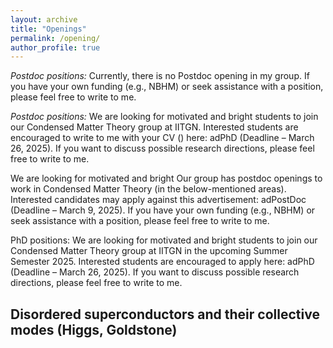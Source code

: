 ```yaml
---
layout: archive
title: "Openings"
permalink: /opening/
author_profile: true
---
```


*Postdoc positions:* Currently, there is no Postdoc opening in my group. If you have your own funding (e.g., NBHM) or seek assistance with a position, please feel free to write to me.

*Postdoc positions:* We are looking for motivated and bright students to join our Condensed Matter Theory group at IITGN. Interested students are encouraged to write to me with your CV () here: adPhD (Deadline – March 26, 2025). If you want to discuss possible research directions, please feel free to write to me.


We are looking for motivated and bright Our group has postdoc openings to work in Condensed Matter Theory (in the below-mentioned areas). Interested candidates may apply against this advertisement: adPostDoc (Deadline – March 9, 2025).
If you have your own funding (e.g., NBHM) or seek assistance with a position, please feel free to write to me.

PhD positions: We are looking for motivated and bright students to join our Condensed Matter Theory group at IITGN in the upcoming Summer Semester 2025. Interested students are encouraged to apply here: adPhD (Deadline – March 26, 2025). If you want to discuss possible research directions, please feel free to write to me.
## Disordered superconductors and their collective modes (Higgs, Goldstone)
